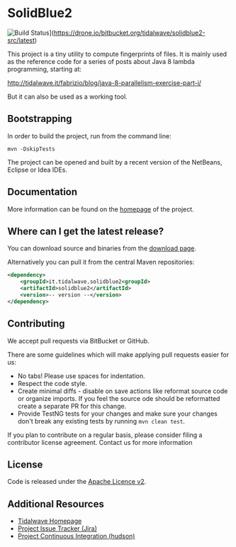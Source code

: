 SolidBlue2
================================

![Build Status](https://drone.io/bitbucket.org/tidalwave/solidblue2-src/status.png)](https://drone.io/bitbucket.org/tidalwave/solidblue2-src/latest)

This project is a tiny utility to compute fingerprints of files. It is mainly used as the reference code for
a series of posts about Java 8 lambda programming, starting at:

http://tidalwave.it/fabrizio/blog/java-8-parallelism-exercise-part-i/

But it can also be used as a working tool.


Bootstrapping
-------------

In order to build the project, run from the command line:

```mvn -DskipTests```

The project can be opened and built by a recent version of the NetBeans, Eclipse or Idea IDEs.


Documentation
-------------

More information can be found on the [homepage](http://tidalwave.kenai.com/solidblue2) of the project.


Where can I get the latest release?
-----------------------------------
You can download source and binaries from the [download page](https://bitbucket.org/tidalwave/solidblue2-src/src).

Alternatively you can pull it from the central Maven repositories:

```xml
<dependency>
    <groupId>it.tidalwave.solidblue2<groupId>
    <artifactId>solidblue2</artifactId>
    <version>-- version --</version>
</dependency>
```


Contributing
------------

We accept pull requests via BitBucket or GitHub.

There are some guidelines which will make applying pull requests easier for us:

* No tabs! Please use spaces for indentation.
* Respect the code style.
* Create minimal diffs - disable on save actions like reformat source code or organize imports. If you feel the source
  ode should be reformatted create a separate PR for this change.
* Provide TestNG tests for your changes and make sure your changes don't break any existing tests by running
```mvn clean test```.

If you plan to contribute on a regular basis, please consider filing a contributor license agreement. Contact us for
 more information


License
-------
Code is released under the [Apache Licence v2](https://www.apache.org/licenses/LICENSE-2.0.txt).


Additional Resources
--------------------

* [Tidalwave Homepage](http://tidalwave.it)
* [Project Issue Tracker (Jira)](http://services.tidalwave.it/jira/browse/SLBII)
* [Project Continuous Integration (hudson)](http://ci.tidalwave.it/ci/view/SolidBlue2)
